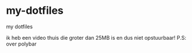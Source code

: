 # my-dotfiles
my dotfiles


ik heb een video thuis die groter dan 25MB is en dus niet opstuurbaar!
P.S: over polybar
